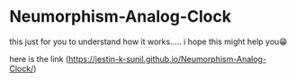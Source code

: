 # Neumorphism-Analog-Clock

this just for you to understand how it works.....
i hope this might help you😁

here is the link
(https://jestin-k-sunil.github.io/Neumorphism-Analog-Clock/)
